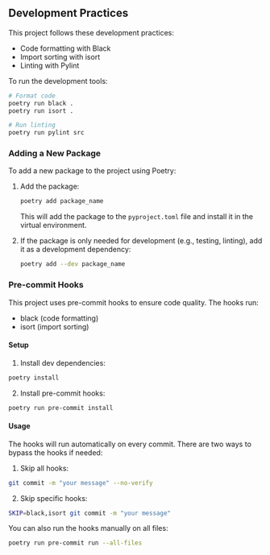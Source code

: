 
## Development Practices

This project follows these development practices:
- Code formatting with Black
- Import sorting with isort
- Linting with Pylint

To run the development tools:

```bash
# Format code
poetry run black .
poetry run isort .

# Run linting
poetry run pylint src
```

### Adding a New Package

To add a new package to the project using Poetry:

1. Add the package:
   ```bash
   poetry add package_name
   ```
   This will add the package to the `pyproject.toml` file and install it in the virtual environment.

2. If the package is only needed for development (e.g., testing, linting), add it as a development dependency:
   ```bash
   poetry add --dev package_name
   ```



### Pre-commit Hooks

This project uses pre-commit hooks to ensure code quality. The hooks run:
- black (code formatting)
- isort (import sorting)

#### Setup

1. Install dev dependencies:
```bash
poetry install
```

2. Install pre-commit hooks:
```bash
poetry run pre-commit install
```

#### Usage

The hooks will run automatically on every commit. There are two ways to bypass the hooks if needed:

1. Skip all hooks:
```bash
git commit -m "your message" --no-verify
```

2. Skip specific hooks:
```bash
SKIP=black,isort git commit -m "your message"
```

You can also run the hooks manually on all files:
```bash
poetry run pre-commit run --all-files
``` 
